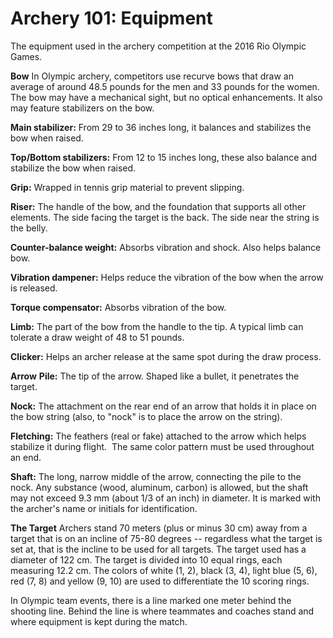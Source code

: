 Archery 101: Equipment
======================

The equipment used in the archery competition at the 2016 Rio Olympic Games.

**Bow**
In Olympic archery, competitors use recurve bows that draw an average of around 48.5 pounds for the men and 33 pounds for the women. The bow may have a mechanical sight, but no optical enhancements. It also may feature stabilizers on the bow.

**Main stabilizer:** From 29 to 36 inches long, it balances and stabilizes the bow when raised.

**Top/Bottom stabilizers:** From 12 to 15 inches long, these also balance and stabilize the bow when raised.

**Grip:** Wrapped in tennis grip material to prevent slipping.

**Riser:** The handle of the bow, and the foundation that supports all other elements. The side facing the target is the back. The side near the string is the belly.

**Counter-balance weight:** Absorbs vibration and shock. Also helps balance bow.

**Vibration dampener:** Helps reduce the vibration of the bow when the arrow is released.

**Torque compensator:** Absorbs vibration of the bow.

**Limb:** The part of the bow from the handle to the tip. A typical limb can tolerate a draw weight of 48 to 51 pounds.

**Clicker:** Helps an archer release at the same spot during the draw process.

**Arrow**
**Pile:** The tip of the arrow. Shaped like a bullet, it penetrates the target.

**Nock:** The attachment on the rear end of an arrow that holds it in place on the bow string (also, to "nock" is to place the arrow on the string).

**Fletching:** The feathers (real or fake) attached to the arrow which helps stabilize it during flight.  The same color pattern must be used throughout an end.

**Shaft:** The long, narrow middle of the arrow, connecting the pile to the nock. Any substance (wood, aluminum, carbon) is allowed, but the shaft may not exceed 9.3 mm (about 1/3 of an inch) in diameter. It is marked with the archer's name or initials for identification.

**The Target**
Archers stand 70 meters (plus or minus 30 cm) away from a target that is on an incline of 75-80 degrees -- regardless what the target is set at, that is the incline to be used for all targets.
The target used has a diameter of 122 cm. The target is divided into 10 equal rings, each measuring 12.2 cm. The colors of white (1, 2), black (3, 4), light blue (5, 6), red (7, 8) and yellow (9, 10) are used to differentiate the 10 scoring rings.

In Olympic team events, there is a line marked one meter behind the shooting line. Behind the line is where teammates and coaches stand and where equipment is kept during the match.


